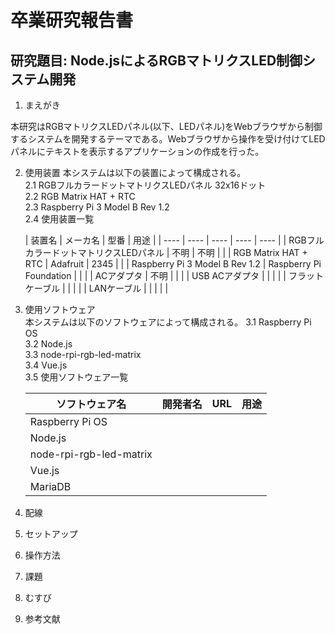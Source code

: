 # 卒業研究報告書
## 研究題目: Node.jsによるRGBマトリクスLED制御システム開発

1. まえがき

本研究はRGBマトリクスLEDパネル(以下、LEDパネル)をWebブラウザから制御するシステムを開発するテーマである。Webブラウザから操作を受け付けてLEDパネルにテキストを表示するアプリケーションの作成を行った。

2. 使用装置
本システムは以下の装置によって構成される。  
2.1 RGBフルカラードットマトリクスLEDパネル 32x16ドット  
2.2 RGB Matrix HAT + RTC  
2.3 Raspberry Pi 3 Model B Rev 1.2  
2.4 使用装置一覧

    |  装置名  |  メーカ名  |  型番  |  用途  |
    | ---- | ---- | ---- | ---- | ---- |
    |  RGBフルカラードットマトリクスLEDパネル  |  不明  |  不明  |    |
    |  RGB Matrix HAT + RTC  |  Adafruit  |  2345  |    |
    |  Raspberry Pi 3 Model B Rev 1.2  |  Raspberry Pi Foundation  |    |    |
    |  ACアダプタ  |  不明  |    |    |
    |  USB ACアダプタ  |    |    |    |
    |  フラットケーブル  |    |    |    |
    |  LANケーブル  |    |    |    |    |

3. 使用ソフトウェア  
本システムは以下のソフトウェアによって構成される。
3.1 Raspberry Pi OS  
3.2 Node.js  
3.3 node-rpi-rgb-led-matrix  
3.4 Vue.js  
3.5 使用ソフトウェア一覧  

    |  ソフトウェア名  |  開発者名  |  URL  |  用途  |
    |  ----  |  ----  |  ----  |  ----  |
    |  Raspberry Pi OS  |    |    |    |
    |  Node.js  |    |    |    |
    |  node-rpi-rgb-led-matrix  |    |    |    |
    |  Vue.js  |    |    |    |
    |  MariaDB  |    |    |    |
4. 配線  

5. セットアップ

6. 操作方法

7. 課題

8. むすび

9. 参考文献
